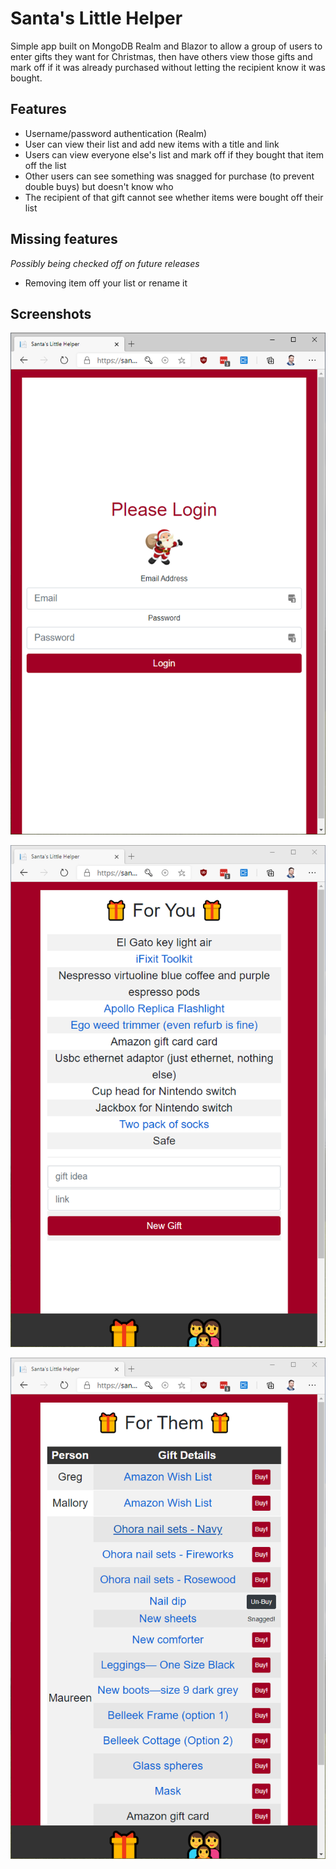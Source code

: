 # Santa's Little Helper
 
Simple app built on MongoDB Realm and Blazor to allow a group of users to enter gifts they want for Christmas, then have others view those gifts and mark off if it was already purchased without letting the recipient know it was bought.

## Features

* Username/password authentication (Realm)
* User can view their list and add new items with a title and link
* Users can view everyone else's list and mark off if they bought that item off the list
* Other users can see something was snagged for purchase (to prevent double buys) but doesn't know who
* The recipient of that gift cannot see whether items were bought off their list

## Missing features

_Possibly being checked off on future releases_

* Removing item off your list or rename it

## Screenshots

![](Screenshots/ss01.png)

![](Screenshots/ss02.png)

![](Screenshots/ss03.png)
